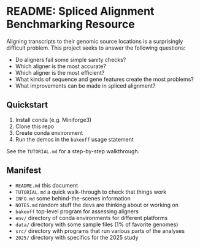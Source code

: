 README: Spliced Alignment Benchmarking Resource
===============================================

Aligning transcripts to their genomic source locations is a surprisingly
difficult problem. This project seeks to answer the following questions:

- Do aligners fail some simple sanity checks?
- Which aligner is the most accurate?
- Which aligner is the most efficient?
- What kinds of sequence and gene features create the most problems?
- What improvements can be made in spliced alignment?

## Quickstart ##

1. Install conda (e.g. Miniforge3)
2. Clone this repo
3. Create conda environment
4. Run the demos in the `bakeoff` usage statement

See the `TUTORIAL.md` for a step-by-step walkthrough.

## Manifest ##

- `README.md` this document
- `TUTORIAL.md` a quick walk-through to check that things work
- `INFO.md` some behind-the-scenes information
- `NOTES.md` random stuff the devs are thinking about or working on
- `bakeoff` top-level program for assessing aligners
- `env/` directory of conda environments for different platforms
- `data/` directory with some sample files (1% of favorite genomes)
- `src/` directory with programs that run various parts of the analyses
- `2025/` directory with specifics for the 2025 study
